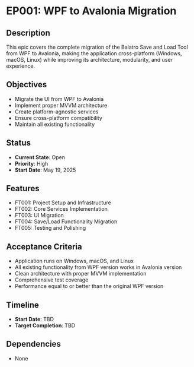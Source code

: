# EP001: WPF to Avalonia Migration

## Description

This epic covers the complete migration of the Balatro Save and Load Tool from WPF to Avalonia, making the application cross-platform (Windows, macOS, Linux) while improving its architecture, modularity, and user experience.

## Objectives

- Migrate the UI from WPF to Avalonia
- Implement proper MVVM architecture
- Create platform-agnostic services
- Ensure cross-platform compatibility
- Maintain all existing functionality

## Status

- **Current State**: Open
- **Priority**: High
- **Start Date**: May 19, 2025

## Features

- FT001: Project Setup and Infrastructure
- FT002: Core Services Implementation
- FT003: UI Migration
- FT004: Save/Load Functionality Migration
- FT005: Testing and Polishing

## Acceptance Criteria

- Application runs on Windows, macOS, and Linux
- All existing functionality from WPF version works in Avalonia version
- Clean architecture with proper MVVM implementation
- Comprehensive test coverage
- Performance equal to or better than the original WPF version

## Timeline

- **Start Date**: TBD
- **Target Completion**: TBD

## Dependencies

- None
